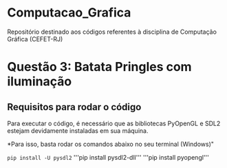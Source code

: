 # Computacao_Grafica
Repositório destinado aos códigos referentes à disciplina de Computação Gráfica (CEFET-RJ)

# Questão 3: Batata Pringles com iluminação
## Requisitos para rodar o código

Para executar o código, é necessário que as bibliotecas PyOpenGL e SDL2 estejam devidamente instaladas em sua máquina.

*Para isso, basta rodar os comandos abaixo no seu terminal (Windows)"

```pip install -U pysdl2```
'''pip install pysdl2-dll'''
'''pip install pyopengl'''

